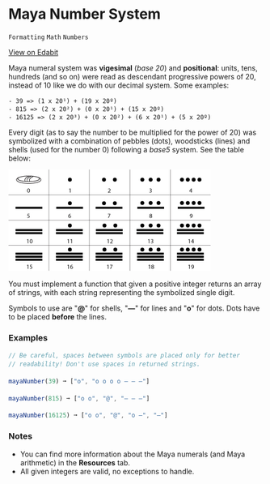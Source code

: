 # Maya Number System

`Formatting` `Math` `Numbers`

[View on Edabit](https://edabit.com/challenge/n6ts9wQi6Dcb6bmP7)

Maya numeral system was **vigesimal** (_base 20_) and **positional**: units, tens, hundreds (and so on) were read as descendant progressive powers of 20, instead of 10 like we do with our decimal system. Some examples:

```
- 39 => (1 x 20¹) + (19 x 20º)
- 815 => (2 x 20²) + (0 x 20¹) + (15 x 20º)
- 16125 => (2 x 20³) + (0 x 20²) + (6 x 20¹) + (5 x 20º)
```

Every digit (as to say the number to be multiplied for the power of 20) was symbolized with a combination of pebbles (dots), woodsticks (lines) and shells (used for the number 0) following a _base5_ system. See the table below:

![Mayan Numbers](img/mayan-numbers.jpg)

You must implement a function that given a positive integer returns an array of strings, with each string representing the symbolized single digit.

Symbols to use are "**@**" for shells, "**—**" for lines and "**o**" for dots. Dots have to be placed **before** the lines.

### Examples

```js
// Be careful, spaces between symbols are placed only for better
// readability! Don't use spaces in returned strings.

mayaNumber(39) ➞ ["o", "o o o o — — —"]

mayaNumber(815) ➞ ["o o", "@", "— — —"]

mayaNumber(16125) ➞ ["o o", "@", "o —", "—"]
```

### Notes

- You can find more information about the Maya numerals (and Maya arithmetic) in the **Resources** tab.
- All given integers are valid, no exceptions to handle.
